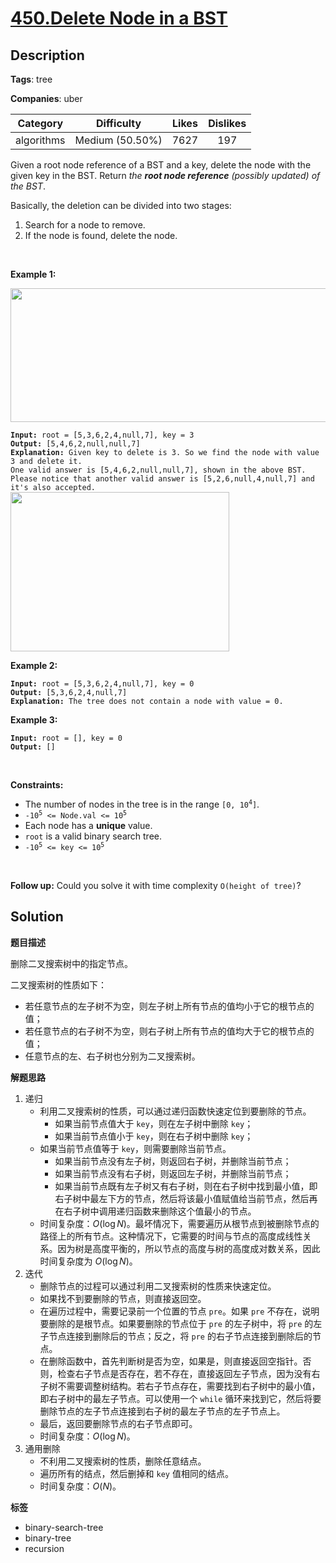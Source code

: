 # [450.Delete Node in a BST](https://leetcode.com/problems/delete-node-in-a-bst/description/)

## Description

**Tags**: tree

**Companies**: uber

|  Category  |   Difficulty    | Likes | Dislikes |
| :--------: | :-------------: | :---: | :------: |
| algorithms | Medium (50.50%) | 7627  |   197    |

<p>Given a root node reference of a BST and a key, delete the node with the given key in the BST. Return <em>the <strong>root node reference</strong> (possibly updated) of the BST</em>.</p>
<p>Basically, the deletion can be divided into two stages:</p>
<ol>
  <li>Search for a node to remove.</li>
  <li>If the node is found, delete the node.</li>
</ol>
<p>&nbsp;</p>
<p><strong class="example">Example 1:</strong></p>
<img alt="" src="https://assets.leetcode.com/uploads/2020/09/04/del_node_1.jpg" style="width: 800px; height: 214px;" />
<pre><code><strong>Input:</strong> root = [5,3,6,2,4,null,7], key = 3
<strong>Output:</strong> [5,4,6,2,null,null,7]
<strong>Explanation:</strong> Given key to delete is 3. So we find the node with value 3 and delete it.
One valid answer is [5,4,6,2,null,null,7], shown in the above BST.
Please notice that another valid answer is [5,2,6,null,4,null,7] and it&#39;s also accepted.
<img alt="" src="https://assets.leetcode.com/uploads/2020/09/04/del_node_supp.jpg" style="width: 350px; height: 255px;" /></code></pre>
<p><strong class="example">Example 2:</strong></p>
<pre><code><strong>Input:</strong> root = [5,3,6,2,4,null,7], key = 0
<strong>Output:</strong> [5,3,6,2,4,null,7]
<strong>Explanation:</strong> The tree does not contain a node with value = 0.</code></pre>
<p><strong class="example">Example 3:</strong></p>
<pre><code><strong>Input:</strong> root = [], key = 0
<strong>Output:</strong> []</code></pre>
<p>&nbsp;</p>
<p><strong>Constraints:</strong></p>
<ul>
  <li>The number of nodes in the tree is in the range <code>[0, 10<sup>4</sup>]</code>.</li>
  <li><code>-10<sup>5</sup> &lt;= Node.val &lt;= 10<sup>5</sup></code></li>
  <li>Each node has a <strong>unique</strong> value.</li>
  <li><code>root</code> is a valid binary search tree.</li>
  <li><code>-10<sup>5</sup> &lt;= key &lt;= 10<sup>5</sup></code></li>
</ul>
<p>&nbsp;</p>
<p><strong>Follow up:</strong> Could you solve it with time complexity <code>O(height of tree)</code>?</p>

## Solution

**题目描述**

删除二叉搜索树中的指定节点。

二叉搜索树的性质如下：

- 若任意节点的左子树不为空，则左子树上所有节点的值均小于它的根节点的值；
- 若任意节点的右子树不为空，则右子树上所有节点的值均大于它的根节点的值；
- 任意节点的左、右子树也分别为二叉搜索树。

**解题思路**

1. 递归
   - 利用二叉搜索树的性质，可以通过递归函数快速定位到要删除的节点。
     - 如果当前节点值大于 `key`，则在左子树中删除 `key`；
     - 如果当前节点值小于 `key`，则在右子树中删除 `key`；
   - 如果当前节点值等于 `key`，则需要删除当前节点。
     - 如果当前节点没有左子树，则返回右子树，并删除当前节点；
     - 如果当前节点没有右子树，则返回左子树，并删除当前节点；
     - 如果当前节点既有左子树又有右子树，则在右子树中找到最小值，即右子树中最左下方的节点，然后将该最小值赋值给当前节点，然后再在右子树中调用递归函数来删除这个值最小的节点。
   - 时间复杂度：$O(\log N)$。最坏情况下，需要遍历从根节点到被删除节点的路径上的所有节点。这种情况下，它需要的时间与节点的高度成线性关系。因为树是高度平衡的，所以节点的高度与树的高度成对数关系，因此时间复杂度为 $O(\log N)$。
2. 迭代
   - 删除节点的过程可以通过利用二叉搜索树的性质来快速定位。
   - 如果找不到要删除的节点，则直接返回空。
   - 在遍历过程中，需要记录前一个位置的节点 `pre`。如果 `pre` 不存在，说明要删除的是根节点。如果要删除的节点位于 `pre` 的左子树中，将 `pre` 的左子节点连接到删除后的节点；反之，将 `pre` 的右子节点连接到删除后的节点。
   - 在删除函数中，首先判断树是否为空，如果是，则直接返回空指针。否则，检查右子节点是否存在，若不存在，直接返回左子节点，因为没有右子树不需要调整树结构。若右子节点存在，需要找到右子树中的最小值，即右子树中的最左子节点。可以使用一个 `while` 循环来找到它，然后将要删除节点的左子节点连接到右子树的最左子节点的左子节点上。
   - 最后，返回要删除节点的右子节点即可。
   - 时间复杂度：$O(\log N)$。
3. 通用删除
   - 不利用二叉搜索树的性质，删除任意结点。
   - 遍历所有的结点，然后删掉和 `key` 值相同的结点。
   - 时间复杂度：$O(N)$。

**标签**

- binary-search-tree
- binary-tree
- recursion
